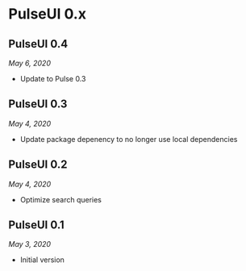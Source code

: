 # PulseUI 0.x

## PulseUI 0.4

*May 6, 2020*

- Update to Pulse 0.3

## PulseUI 0.3

*May 4, 2020*

- Update package depenency to no longer use local dependencies

## PulseUI 0.2

*May 4, 2020*

- Optimize search queries

## PulseUI 0.1

*May 3, 2020*

- Initial version
